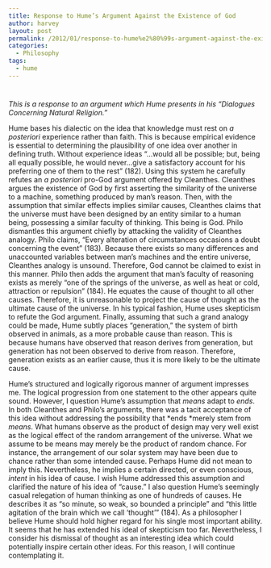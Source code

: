 ```yaml
---
title: Response to Hume’s Argument Against the Existence of God
author: harvey
layout: post
permalink: /2012/01/response-to-hume%e2%80%99s-argument-against-the-existence-of-god/
categories:
  - Philosophy
tags:
  - hume
---
```

# 

*This is a response to an argument which Hume presents in his “Dialogues Concerning Natural Religion.”*

Hume bases his dialectic on the idea that knowledge must rest on *a posteriori* experience rather than faith. This is because empirical evidence is essential to determining the plausibility of one idea over another in defining truth. Without experience ideas “…would all be possible; but, being all equally possible, he would never…give a satisfactory account for his preferring one of them to the rest” (182). Using this system he carefully refutes an *a posteriori* pro-God argument offered by Cleanthes. Cleanthes argues the existence of God by first asserting the similarity of the universe to a machine, something produced by man’s reason. Then, with the assumption that similar effects implies similar causes, Cleanthes claims that the universe must have been designed by an entity similar to a human being, possessing a similar faculty of thinking. This being is God. Philo dismantles this argument chiefly by attacking the validity of Cleanthes analogy. Philo claims, “Every alteration of circumstances occasions a doubt concerning the event” (183). Because there exists so many differences and unaccounted variables between man’s machines and the entire universe, Cleanthes analogy is unsound. Therefore, God cannot be claimed to exist in this manner. Philo then adds the argument that man’s faculty of reasoning exists as merely “one of the springs of the universe, as well as heat or cold, attraction or repulsion” (184). He equates the cause of thought to all other causes. Therefore, it is unreasonable to project the cause of thought as the ultimate cause of the universe. In his typical fashion, Hume uses skepticism to refute the God argument. Finally, assuming that such a grand analogy could be made, Hume subtly places “generation,” the system of birth observed in animals, as a more probable cause than reason. This is because humans have observed that reason derives from generation, but generation has not been observed to derive from reason. Therefore, generation exists as an earlier cause, thus it is more likely to be the ultimate cause.

Hume’s structured and logically rigorous manner of argument impresses me. The logical progression from one statement to the other appears quite sound. However, I question Hume’s assumption that *means* adapt to *ends*. In both Cleanthes and Philo’s arguments, there was a tacit acceptance of this idea without addressing the possibility that *ends *merely stem from *means*. What humans observe as the product of design may very well exist as the logical effect of the random arrangement of the universe. What we assume to be means may merely be the product of random chance. For instance, the arrangement of our solar system may have been due to chance rather than some intended cause. Perhaps Hume did not mean to imply this. Nevertheless, he implies a certain directed, or even conscious, *intent* in his idea of cause. I wish Hume addressed this assumption and clarified the nature of his idea of “cause.” I also question Hume’s seemingly casual relegation of human thinking as one of hundreds of causes. He describes it as “so minute, so weak, so bounded a principle” and “this little agitation of the brain which we call ‘thought’” (184). As a philosopher I believe Hume should hold higher regard for his single most important ability. It seems that he has extended his ideal of skepticism too far. Nevertheless, I consider his dismissal of thought as an interesting idea which could potentially inspire certain other ideas. For this reason, I will continue contemplating it.
